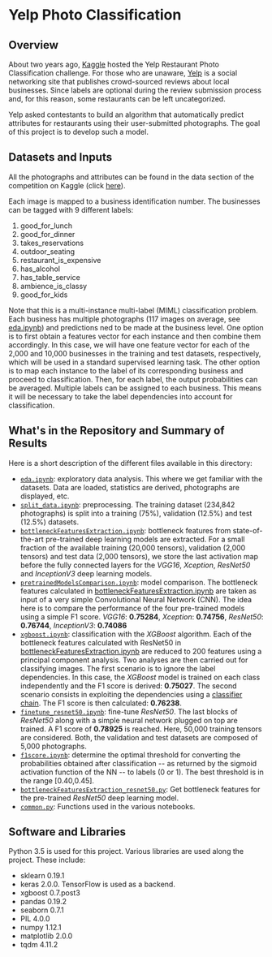 # Yelp Photo Classification

## Overview
About two years ago, [Kaggle](https://www.kaggle.com/) hosted the Yelp Restaurant Photo Classification challenge. For those who are unaware, [Yelp](https://www.yelp.com/) is a social networking site that publishes crowd-sourced reviews about local businesses. Since labels are optional during the review submission process and, for this reason, some restaurants can be left uncategorized.

Yelp asked contestants to build an algorithm that automatically predict attributes for restaurants using their user-submitted photographs. The goal of this project is to develop such a model.

## Datasets and Inputs
All the photographs and attributes can be found in the data section of the competition on Kaggle (click [here](https://www.kaggle.com/c/yelp-restaurant-photo-classification/data)).

Each image is mapped to a business identification number. The businesses can be tagged with 9 different labels:
1. good_for_lunch
2. good_for_dinner
3. takes_reservations
4. outdoor_seating
5. restaurant_is_expensive
6. has_alcohol
7. has_table_service
8. ambience_is_classy
9. good_for_kids

Note that this is a multi-instance multi-label (MIML) classification problem. Each business has multiple photographs (117 images on average, see [eda.ipynb](eda.ipynb)) and predictions ned to be made at the business level. One option is to first obtain a features vector for each instance and then combine them accordingly. In this case, we will have one feature vector for each of the 2,000 and 10,000 businesses in the training and test datasets, respectively, which will be used in a standard supervised learning task. The other option is to map each instance to the label of its corresponding business and proceed to classification. Then, for each label, the output probabilities can be averaged. Multiple labels can be assigned to each business. This means it will be necessary to take the label dependencies into account for classification.

## What's in the Repository and Summary of Results
Here is a short description of the different files available in this directory:
* [`eda.ipynb`](eda.ipynb): exploratory data analysis. This where we get familiar with the datasets. Data are loaded, statistics are derived, photographs are displayed, etc.
* [`split_data.ipynb`](split_data.ipynb): preprocessing. The training dataset (234,842 photographs) is split into a training (75%), validation (12.5%) and test (12.5%) datasets.
* [`bottleneckFeaturesExtraction.ipynb`](bottleneckFeaturesExtraction.ipynb): bottleneck features from state-of-the-art pre-trained deep learning models are extracted. For a small fraction of the available training (20,000 tensors), validation (2,000 tensors) and test data (2,000 tensors), we store the last activation map before the fully connected layers for the *VGG16*, *Xception*, *ResNet50* and *InceptionV3* deep learning models.
* [`pretrainedModelsComparison.ipynb`](pretrainedModelsComparison.ipynb): model comparison. The bottleneck features calculated in [bottleneckFeaturesExtraction.ipynb](bottleneckFeaturesExtraction.ipynb) are taken as input of a very simple Convolutional Neural Network (CNN). The idea here is to compare the performance of the four pre-trained models using a simple F1 score. *VGG16*: **0.75284**, *Xception*: **0.74756**, *ResNet50*: **0.76744**, *InceptionV3*: **0.74086**
* [`xgboost.ipynb`](xgboost.ipynb): classification with the *XGBoost* algorithm. Each of the bottleneck features calculated with ResNet50 in [bottleneckFeaturesExtraction.ipynb](bottleneckFeaturesExtraction.ipynb) are reduced to 200 features using a principal component analysis. Two analyses are then carried out for classifying images. The first scenario is to ignore the label dependencies. In this case, the *XGBoost* model is trained on each class independently and the F1 score is derived: **0.75027**. The second scenario consists in exploiting the dependencies using a [classifier chain](https://en.wikipedia.org/wiki/Classifier_chains). The F1 score is then calculated: **0.76238**.
* [`finetune_resnet50.ipynb`](finetune_resnet50.ipynb): fine-tune *ResNet50*. The last blocks of *ResNet50* along with a simple neural network plugged on top are trained. A F1 score of **0.78925** is reached. Here, 50,000 training tensors are considered. Both, the validation and test datasets are composed of 5,000 photographs.
* [`f1score.ipynb`](f1score.ipynb): determine the optimal threshold for converting the probabilities obtained after classification -- as returned by the sigmoid activation function of the NN -- to labels (0 or 1). The best threshold is in the range [0.40,0.45].
* [`bottleneckFeaturesExtraction_resnet50.py`](bottleneckFeaturesExtraction_resnet50.py): Get bottleneck features for the pre-trained *ResNet50* deep learning model.
* [`common.py`](common.py): Functions used in the various notebooks.

## Software and Libraries
Python 3.5 is used for this project. Various libraries are used along the project. These include:
* sklearn 0.19.1
* keras 2.0.0. TensorFlow is used as a backend.
* xgboost 0.7.post3
* pandas 0.19.2
* seaborn 0.7.1
* PIL 4.0.0
* numpy 1.12.1
* matplotlib 2.0.0
* tqdm 4.11.2
